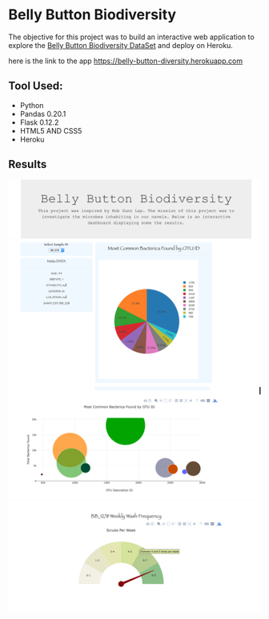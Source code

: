 # Belly Button Biodiversity

The objective for this project was to build an interactive web application to explore the [Belly Button Biodiversity DataSet](http://robdunnlab.com/projects/belly-button-biodiversity/) and deploy on Heroku.

here is the link to the app https://belly-button-diversity.herokuapp.com

## Tool Used:
<ul>
  <li>Python</li>
  <li>Pandas 0.20.1</li>
  <li>Flask 0.12.2</li>
  <li>HTML5 AND CSS5</li>
  <li>Heroku</li>
</ul>

## Results

  ![](img.png)
  ![](img2.png)
  ![](img3.png)
   ![](img4.png)







